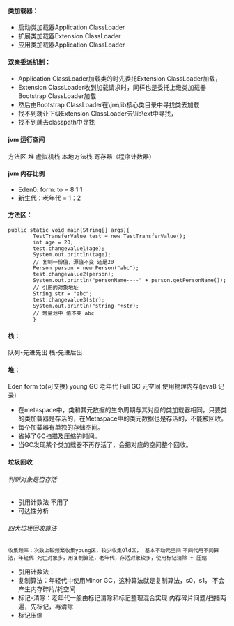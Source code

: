 #### 类加载器：
- 启动类加载器Application ClassLoader
- 扩展类加载器Extension ClassLoader
- 应用类加载器Application ClassLoader

#### 双亲委派机制：
- Application ClassLoader加载类的时先委托Extension ClassLoader加载，
- Extension ClassLoader收到加载请求时，同样也是委托上级类加载器Bootstrap ClassLoader加载
- 然后由Bootstrap ClassLoader在\jre\lib核心类目录中寻找类去加载
- 找不到就让下级Extension ClassLoader去\lib\ext中寻找，
- 找不到就去classpath中寻找



#### jvm 运行空间
方法区 堆 虚拟机栈 本地方法栈 寄存器（程序计数器）
#### jvm 内存比例
- Eden0: form: to = 8:1:1
- 新生代：老年代 = 1：2


#### 方法区：

```
public static void main(String[] args){
        TestTransferValue test = new TestTransferValue();
        int age = 20;
        test.changevaluel(age);
        System.out.println(tage);
        // 复制一份值，源值不变 还是20
        Person person = new Person("abc");
        test.changevalue2(person);
        System.out.println("personName----" + person.getPersonName());
        // 引用的对象地址 
        String str = "abc";
        test.changevalue3(str);
        System.out.println("string-"+str);
        // 常量池中 值不变 abc
        }
```

#### 栈：
队列-先进先出
栈-先进后出

#### 堆：
Eden form to(可交换) young GC
老年代     Full GC
元空间 使用物理内存(java8 记录)
- 在metaspace中，类和其元数据的生命周期与其对应的类加载器相同，只要类的类加载器是存活的，在Metaspace中的类元数据也是存活的，不能被回收。
- 每个加载器有单独的存储空间。
- 省掉了GC扫描及压缩的时间。
- 当GC发现某个类加载器不再存活了，会把对应的空间整个回收。

#### 垃圾回收
###### 判断对象是否存活
- 引用计数法 不用了
- 可达性分析
###### 四大垃圾回收算法
`收集频率：次数上较频繁收集young区，较少收集Old区， 基本不动元空间`
`不同代用不同算法，年轻代 死亡对象多，用复制算法，老年代，存活对象较多，使用标记清除 + 压缩`
- 引用计数法：
- 复制算法：年轻代中使用Minor GC，这种算法就是复制算法，s0，s1， 不会产生内存碎片/耗空间
- 标记-清除：老年代一般由标记清除和标记整理混合实现
        内存碎片问题/扫描两遍，先标记，再清除
- 标记压缩